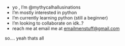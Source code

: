 - yo , I’m @mythycalhallusinations
- I’m mostly interested in python 
- I’m currently learning python (still a beginner)
- I’m looking to collaborate on idk..?
- reach me at email me at emailmenstuff@gmail.com

so.... yeah thats all

